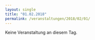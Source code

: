 ```yaml
---
layout: single
title: "01.02.2018"
permalink: /veranstaltungen/2018/02/01/
---
```


Keine Veranstaltung an diesem Tag.
